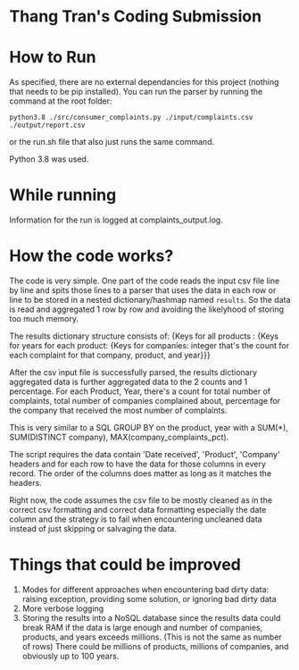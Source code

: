 # Thang Tran's Coding Submission

# How to Run

As specified, there are no external dependancies for this project (nothing that needs to be pip installed).  You can run the parser by running the command at the root folder:

`python3.8 ./src/consumer_complaints.py ./input/complaints.csv ./output/report.csv`

or the run.sh file that also just runs the same command.

Python 3.8 was used.

# While running

Information for the run is logged at complaints_output.log.  

# How the code works?

The code is very simple.  One part of the code reads the input csv file line by line and spits those lines to a parser that uses the data in each row or line to be stored in a nested dictionary/hashmap named `results`.  So the data is read and aggregated 1 row by row and avoiding the likelyhood of storing too much memory.

The results dictionary structure consists of:
    {Keys for all products : 
        {Keys for years for each product: 
            {Keys for companies: integer that's the count for each complaint for that company, product, and year}}}

After the csv input file is successfully parsed, the results dictionary aggregated data is further aggregated data to the 2 counts and 1 percentage.  For each Product, Year, there's a count for total number of complaints, total number of companies complained about, percentage for the company that received the most number of complaints.

This is very similar to a SQL GROUP BY on the product, year with a SUM(*), SUM(DISTINCT company), MAX(company_complaints_pct).

The script requires the data contain 'Date received', 'Product', 'Company' headers and for each row to have the data for those columns in every record. The order of the columns does matter as long as it matches the headers.

Right now, the code assumes the csv file to be mostly cleaned as in the correct csv formatting and correct data formatting especially the date column and the strategy is to fail when encountering uncleaned data instead of just skipping or salvaging the data.

# Things that could be improved

1. Modes for different approaches when encountering bad dirty data: raising exception, providing some solution, or ignoring bad dirty data
2. More verbose logging
3. Storing the results into a NoSQL database since the results data could break RAM if the data is large enough 
and number of companies, products, and years exceeds millions.  (This is not the same as number of rows)
There could be millions of products, millions of companies, and obviously up to 100 years.
